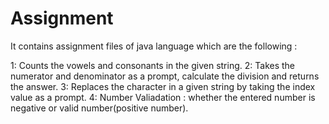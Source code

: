 # Assignment

It contains assignment files of java language which are the following :

1: Counts the vowels and consonants in the given string.
2: Takes the numerator and denominator as a prompt, calculate the division and returns the answer.
3: Replaces the character in a given string by taking the index value as a prompt.
4: Number Valiadation : whether the entered number is negative or valid number(positive number).

